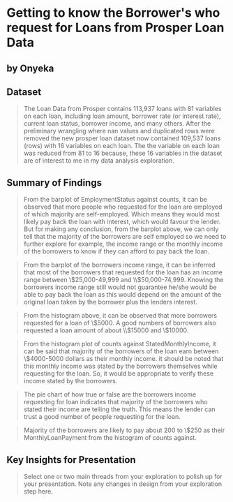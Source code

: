 #  Getting to know the Borrower's who request for Loans from Prosper Loan Data
## by Onyeka


## Dataset

> The Loan Data from Prosper contains 113,937 loans with 81 variables on each loan, including loan amount, borrower rate (or interest rate), current loan status, borrower income, and many others. After the preliminary wrangling where nan values and duplicated rows were removed the new prosper loan dataset now contained 109,537 loans (rows) with 16 variables on each loan. The the variable on each loan was reduced from 81  to 16 because, these 16 variables in the dataset are of interest to me in my data analysis exploration.

## Summary of Findings

> From the barplot of EmploymentStatus against counts, it can be observed that more people who requested for the loan are employed of which majority are self-employed. Which means they would most likely pay back the loan with interest, which would favour the lender. But for making any conclusion, from the barplot above, we can only tell that the majority of the borrowers are self employed so we need to further explore for example, the income range or the monthly income of the borrowers to know if they can afford to pay back the loan.

> From the barplot of the borrowers income range, it can be inferred that most of the borrowers that requested for the loan has an income range between \\$25,000-49,999 and \\$50,000-74,999. Knowing the borrowers income range still would not guarantee he/she would be able to pay back the loan as this would depend on the amount of the original loan taken by the borrower plus the lenders interest.

> From the histogram above, it can be observed that more borrowers requested for a loan of \\$5000. A good numbers of borrowers also requested a loan amount of about \\$15000 and \\$10000.

> From the histogram plot of counts against StatedMonthlyIncome, it can be said that majority of the borrowers of the loan earn between \\$4000-5000 dollars as their monthly income. it should be noted that this monthly income was stated by the borrowers themselves while requesting for the loan. So, it would be appropriate to verify these income stated by the borrowers.

> The pie chart of how true or false are the borrowers income requesting for loan indicates that majority of the borrowers who stated their income are telling the truth. This means the lender can trust a good number of people requesting for the loan.

> Majority of the borrowers are likely to pay about 200 to \\$250 as their MonthlyLoanPayment from the histogram of counts against.




## Key Insights for Presentation

> Select one or two main threads from your exploration to polish up for your presentation. Note any changes in design from your exploration step here.